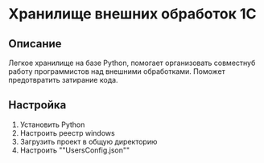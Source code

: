 # Хранилище внешних обработок 1С

## Описание

Легкое хранилище на базе Python, помогает организовать совместнуб работу программистов над
внешними обработками. Поможет предотвратить затирание кода.

## Настройка

1. Установить Python 
2. Настроить реестр windows  
3. Загрузить проект в общую директорию
4. Настроить ""UsersConfig.json""
